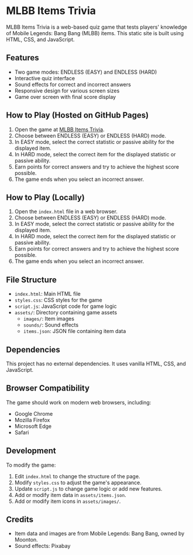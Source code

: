 # MLBB Items Trivia

MLBB Items Trivia is a web-based quiz game that tests players' knowledge of Mobile Legends: Bang Bang (MLBB) items. This static site is built using HTML, CSS, and JavaScript.

## Features

- Two game modes: ENDLESS (EASY) and ENDLESS (HARD)
- Interactive quiz interface
- Sound effects for correct and incorrect answers
- Responsive design for various screen sizes
- Game over screen with final score display

## How to Play (Hosted on GitHub Pages)

1. Open the game at [MLBB Items Trivia](https://balzabu.github.io/mlbb-items-trivia/).
2. Choose between ENDLESS (EASY) or ENDLESS (HARD) mode.
3. In EASY mode, select the correct statistic or passive ability for the displayed item.
4. In HARD mode, select the correct item for the displayed statistic or passive ability.
5. Earn points for correct answers and try to achieve the highest score possible.
6. The game ends when you select an incorrect answer.   

## How to Play (Locally)

1. Open the `index.html` file in a web browser.
2. Choose between ENDLESS (EASY) or ENDLESS (HARD) mode.
3. In EASY mode, select the correct statistic or passive ability for the displayed item.
4. In HARD mode, select the correct item for the displayed statistic or passive ability.
5. Earn points for correct answers and try to achieve the highest score possible.
6. The game ends when you select an incorrect answer.

## File Structure

- `index.html`: Main HTML file
- `styles.css`: CSS styles for the game
- `script.js`: JavaScript code for game logic
- `assets/`: Directory containing game assets
  - `images/`: Item images
  - `sounds/`: Sound effects
  - `items.json`: JSON file containing item data

## Dependencies

This project has no external dependencies. It uses vanilla HTML, CSS, and JavaScript.

## Browser Compatibility

The game should work on modern web browsers, including:
- Google Chrome
- Mozilla Firefox
- Microsoft Edge
- Safari

## Development

To modify the game:

1. Edit `index.html` to change the structure of the page.
2. Modify `styles.css` to adjust the game's appearance.
3. Update `script.js` to change game logic or add new features.
4. Add or modify item data in `assets/items.json`.
5. Add or modify item icons in `assets/images/`.

## Credits

- Item data and images are from Mobile Legends: Bang Bang, owned by Moonton.
- Sound effects: Pixabay
